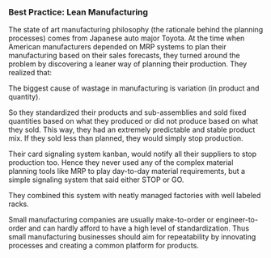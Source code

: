 ### Best Practice: Lean Manufacturing

The state of art manufacturing philosophy (the rationale behind the planning
processes) comes from Japanese auto major Toyota. At the time when American
manufacturers depended on MRP systems to plan their manufacturing based on
their sales forecasts, they turned around the problem by discovering a leaner
way of planning their production. They realized that:

The biggest cause of wastage in manufacturing is variation (in product and
quantity).

So they standardized their products and sub-assemblies and sold fixed
quantities based on what they produced or did not produce based on what they
sold. This way, they had an extremely predictable and stable product mix. If
they sold less than planned, they would simply stop production.

Their card signaling system kanban, would notify all their suppliers to stop
production too. Hence they never used any of the complex material planning
tools like MRP to play day-to-day material requirements, but a simple
signaling system that said either STOP or GO.

They combined this system with neatly managed factories with well labeled
racks.

Small manufacturing companies are usually make-to-order or engineer-to-order
and can hardly afford to have a high level of standardization. Thus small
manufacturing businesses should aim for repeatability by innovating processes
and creating a common platform for products.
